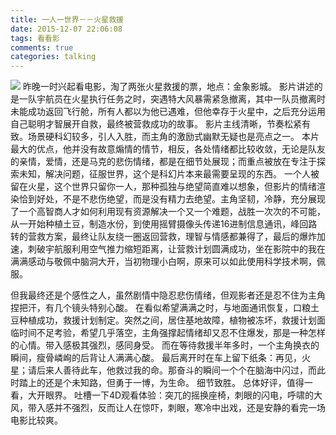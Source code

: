 ```yaml
---
title: 一人一世界－－火星救援
date: 2015-12-07 22:06:08
tags: 看看影
comments: true
categories: talking
---
```

![](//cdn.monniya.com/2016/the-martian-0.jpg)
昨晚一时兴起看电影，淘了两张火星救援的票，地点：金象影城。
影片讲述的是一队宇航员在火星执行任务之时，突遇特大风暴需紧急撤离，其中一队员撤离时未能成功返回飞行舱，所有人都以为他已遇难，但他幸存于火星中，之后充分运用自己聪明才智展开自救，最终被营救成功的故事。<!--more-->
影片主线清晰，节奏松紧有致。场景硬科幻较多，引人入胜，而主角的激励式幽默无疑也是亮点之一。
本片最大的优点，他并没有故意煽情的情节，相反，各处情绪都比较收敛，无论是队友的亲情，爱情，还是马克的悲伤情绪，都是在细节处展现；而重点被放在专注于探索未知，解决问题，征服世界，这个是科幻片本来最需要呈现的东西。
一个人被留在火星，这个世界只留你一人，那种孤独与绝望简直难以想象，但影片的情绪渲染恰到好处，不是不悲伤绝望，而是没有精力去绝望。主角坚韧，冷静，充分展现了一个高智商人才如何利用现有资源解决一个又一个难题，战胜一次次的不可能，从一开始种植土豆，制造水份，到使用摇臂摄像头传递16进制信息通讯，峰回路转的营救方案，最终让队友绕一圈返回营救，理智与情感都兼得了，最后的爆炸加速，刺破宇航服利用空气推力缩短距离，让营救计划圆满成功，坐在影院中的我在满满感动与敬佩中脑洞大开，当初物理小白啊，原来可以如此使用科学技术啊，佩服。

但我最终还是个感性之人，虽然剧情中隐忍悲伤情绪，但观影者还是忍不住为主角捏把汗，有几个镜头特别心酸。
在看似希望满满之时，与地面通讯恢复，口粮土豆种植成功，救援计划制定。突然之间，居住基地故障，植物被冻坏，救援计划面临时间不足考验，希望几乎落空，主角强撑起情绪却又忍不住爆发，那是一种怎样的心情。带入感极其强烈，感同身受。
而在等待救援半年多时，一个主角换衣的瞬间，瘦骨嶙峋的后背让人满满心酸。
最后离开时在车上留下纸条：再见，火星；请后来人善待此车，他救过我的命。那奋斗的瞬间一个个在脑海中闪过，而此时踏上的还是个未知路，但勇于一博，为生命。
细节致胜。
总体好评，值得一看，大开眼界。
吐槽一下4D观看体验：突兀的摇换座椅，刺眼的闪电，呼啸的大风，带入感并不强烈，反而让人在惊吓，刺眼，寒冷中出戏，还是安静的看完一场电影比较爽。